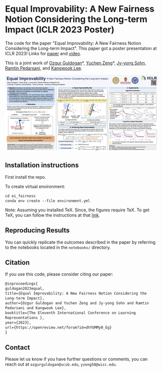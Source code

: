 # Equal Improvability: A New Fairness Notion Considering the Long-term Impact (ICLR 2023 Poster)

The code for the paper "Equal Improvability: A New Fairness Notion Considering the Long-term Impact". 
This paper got a poster presentation at ICLR 2023! 
Links for [paper](https://openreview.net/forum?id=dhYUMMy0_Eg) and [video](https://recorder-v3.slideslive.com/?share=80966&s=eb8caaef-2818-4e2e-b687-e8d5eac09800). 

This is a joint work of [Ozgur Guldogan](https://guldoganozgur.github.io)\*, [Yuchen Zeng](https://yzeng58.github.io/zyc_cv/)\*, [Jy-yong Sohn](https://itml.yonsei.ac.kr/professor), [Ramtin Pedarsani](https://web.ece.ucsb.edu/~ramtin/), and [Kangwook Lee](https://kangwooklee.com).

![Poster](poster.png)

## Installation instructions

First install the repo.

To create virtual environment:

```shell
cd ei_fairness
conda env create --file environment.yml
```

Note: Assuming you installed TeX. Since, the figures require TeX. To get TeX, you can follow the instructions at that [link](https://www.latex-project.org/get/).

## Reproducing Results

You can quickly replicate the outcomes described in the paper by referring to the notebooks located in the `notebooks/` directory.

## Citation

If you use this code, please consider citing our paper:
```
@inproceedings{
guldogan2023equal,
title={Equal Improvability: A New Fairness Notion Considering the Long-term Impact},
author={Ozgur Guldogan and Yuchen Zeng and Jy-yong Sohn and Ramtin Pedarsani and Kangwook Lee},
booktitle={The Eleventh International Conference on Learning Representations },
year={2023},
url={https://openreview.net/forum?id=dhYUMMy0_Eg}
}
```

## Contact

Please let us know if you have further questions or comments, you can reach out at `ozgurguldogan@ucsb.edu`, `yzeng58@wisc.edu`. 

